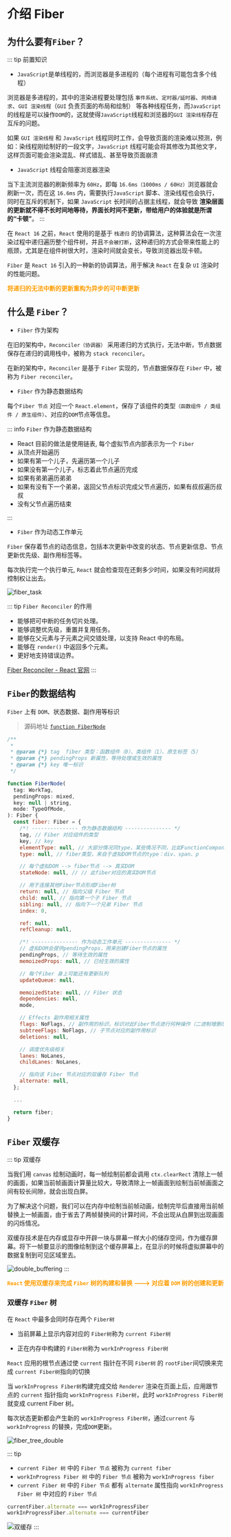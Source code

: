 # 介绍 Fiber

## 为什么要有`Fiber`？

::: tip 前置知识

- `JavaScript`是单线程的，而浏览器是多进程的（每个进程有可能包含多个线程）

浏览器是多进程的，其中的渲染进程要处理包括 `事件系统`、`定时器/延时器`、`网络请求`、`GUI 渲染线程`（`GUI` 负责页面的布局和绘制） 等各种线程任务，而`JavaScript`的线程是可以操作`DOM`的，这就使得`JavaScript`线程和浏览器的`GUI 渲染线程`存在互斥的问题。

如果 `GUI 渲染线程` 和 `JavaScript` 线程同时工作，会导致页面的渲染难以预测，例如：染线程刚绘制好的一段文字，`JavaScript` 线程可能会将其修改为其他文字，这样页面可能会渲染混乱、样式错乱、甚至导致页面崩溃

- `JavaScript` 线程会阻塞浏览器渲染

当下主流浏览器的刷新频率为 `60Hz`，即每 `16.6ms（1000ms / 60Hz）`浏览器就会刷新一次，而在这 `16.6ms` 内，需要执行`JavaScript` 脚本、渲染线程也会执行，同时在互斥的机制下，如果 `JavaScript` 长时间的占据主线程，就会导致 **渲染层面的更新就不得不长时间地等待，界面长时间不更新，带给用户的体验就是所谓的“卡顿”**。
:::

在 `React 16` 之前，`React` 使用的是基于 `栈递归` 的协调算法，这种算法会在一次渲染过程中递归遍历整个组件树，并且`不会被打断`，这种递归的方式会带来性能上的瓶颈，尤其是在组件树很大时，渲染时间就会变长，导致浏览器出现卡顿。

`Fiber` 是 `React 16` 引入的一种新的协调算法，用于解决 `React` 在复杂 `UI` 渲染时的性能问题。

**<font color="FF9D00">将递归的无法中断的更新重构为异步的可中断更新</font>**

## 什么是 `Fiber`？

- `Fiber` 作为架构

在旧的架构中，`Reconciler（协调器）` 采用递归的方式执行，无法中断，节点数据保存在递归的调用栈中，被称为 `stack reconciler`。

在新的架构中，`Reconciler` 是基于 `Fiber` 实现的，节点数据保存在 `Fiber` 中，被称为 `Fiber reconciler`。

- `Fiber` 作为静态数据结构

每个`Fiber 节点` 对应一个 `React.element`，保存了该组件的类型`（函数组件 / 类组件 / 原生组件）`、对应的`DOM`节点等信息。

::: info `Fiber` 作为静态数据结构

- React 目前的做法是使用链表, 每个虚拟节点内部表示为一个 `Fiber`
- 从顶点开始遍历
- 如果有第一个儿子，先遍历第一个儿子
- 如果没有第一个儿子，标志着此节点遍历完成
- 如果有弟弟遍历弟弟
- 如果有没有下一个弟弟，返回父节点标识完成父节点遍历，如果有叔叔遍历叔叔
- 没有父节点遍历结束

:::

- `Fiber` 作为动态工作单元

`Fiber` 保存着节点的动态信息，包括本次更新中改变的状态、节点更新信息、节点更新优先级、副作用标签等。

每次执行完一个执行单元, `React` 就会检查现在还剩多少时间，如果没有时间就将控制权让出去。

![fiber_task](https://steinsgate.oss-cn-hangzhou.aliyuncs.com/fiber_task.jpeg)

::: tip `Fiber Reconciler` 的作用

- 能够把可中断的任务切片处理。
- 能够调整优先级，重置并复用任务。
- 能够在父元素与子元素之间交错处理，以支持 React 中的布局。
- 能够在 `render()` 中返回多个元素。
- 更好地支持错误边界。

[<u>Fiber Reconciler - React 官网</u>](https://zh-hans.legacy.reactjs.org/docs/codebase-overview.html#fiber-reconciler)
:::

## `Fiber`的数据结构

`Fiber` 上有 `DOM`、状态数据、副作用等标识

> 源码地址 [<u>`function FiberNode`</u>](https://github.com/azzlzzxz/react-source-code/blob/main/packages/react-reconciler/src/ReactFiber.js#L136)

```js
/**
 *
 * @param {*} tag  fiber 类型：函数组件（0）、类组件（1）、原生标签（5）
 * @param {*} pendingProps 新属性，等待处理或生效的属性
 * @param {*} key 唯一标识
 */

function FiberNode(
  tag: WorkTag,
  pendingProps: mixed,
  key: null | string,
  mode: TypeOfMode,
): Fiber {
  const fiber: Fiber = {
    /*! --------------- 作为静态数据结构 --------------- */
    tag, // Fiber 对应组件的类型
    key, // key
    elementType: null, // 大部分情况同type，某些情况不同，比如FunctionComponent使用React.memo包裹
    type: null, // fiber类型，来自于虚拟DOM节点的type：div、span、p

    // 每个虚拟DOM --> fiber节点 --> 真实DOM
    stateNode: null, // // 此fiber对应的真实DOM节点

    // 用于连接其他Fiber节点形成Fiber树
    return: null, // 指向父级 Fiber 节点
    child: null, // 指向第一个子 Fiber 节点
    sibling: null, // 指向下一个兄弟 Fiber 节点
    index: 0,

    ref: null,
    refCleanup: null,

    /*! --------------- 作为动态工作单元 --------------- */
    // 虚拟DOM会提供pendingProps，用来创建Fiber节点的属性
    pendingProps, // 等待生效的属性
    memoizedProps: null, // 已经生效的属性

    // 每个Fiber 身上可能还有更新队列
    updateQueue: null,

    memoizedState: null, // Fiber 状态
    dependencies: null,
    mode,

    // Effects 副作用相关属性
    flags: NoFlags, // 副作用的标识，标识对此Fiber节点进行何种操作（二进制增删改操作）
    subtreeFlags: NoFlags, // 子节点对应的副作用标识
    deletions: null,

    // 调度优先级相关
    lanes: NoLanes,
    childLanes: NoLanes,

    // 指向该 Fiber 节点对应的双缓存 Fiber 节点
    alternate: null,
  };

  ...

  return fiber;
}
```

## `Fiber` 双缓存

::: tip 双缓存

当我们用 `canvas` 绘制动画时，每一帧绘制前都会调用 `ctx.clearRect` 清除上一帧的画面，如果当前帧画面计算量比较大，导致清除上一帧画面到绘制当前帧画面之间有较长间隙，就会出现白屏。

为了解决这个问题，我们可以在内存中绘制当前帧动画，绘制完毕后直接用当前帧替换上一帧画面，由于省去了两帧替换间的计算时间，不会出现从白屏到出现画面的闪烁情况。

双缓存技术是在内存或显存中开辟一块与屏幕一样大小的储存空间，作为缓存屏幕。将下一帧要显示的图像绘制到这个缓存屏幕上，在显示的时候将虚拟屏幕中的数据复制到可见区域里去。

![double_buffering](https://steinsgate.oss-cn-hangzhou.aliyuncs.com/double_buffering.jpg)
:::

**<font color="#FF9D00">`React` 使用双缓存来完成 `Fiber` 树的构建和替换 ---> 对应着 `DOM` 树的创建和更新</font>**

### 双缓存 `Fiber` 树

在 `React` 中最多会同时存在两个 `Fiber树`

- 当前屏幕上显示内容对应的 `Fiber树`称为 `current Fiber树`

- 正在内存中构建的 `Fiber树`称为 `workInProgress Fiber树`

`React` 应用的根节点通过使 `current` 指针在不同 `Fiber树` 的 `rootFiber`间切换来完成 `current Fiber树`指向的切换

当 `workInProgress Fiber树`构建完成交给 `Renderer` 渲染在页面上后，应用跟节点的 `current` 指针指向 `workInProgress Fiber树`，此时 `workInProgress Fiber树` 就变成 current Fiber 树。

每次状态更新都会产生新的 `workInProgress Fiber树`，通过`current` 与 `workInProgress` 的替换，完成`DOM`更新。

![fiber_tree_double](https://steinsgate.oss-cn-hangzhou.aliyuncs.com/fiber_tree_double.jpg)

::: tip

- `current Fiber 树` 中的 `Fiber 节点` 被称为 `current fiber`
- `workInProgress Fiber 树` 中的 `Fiber 节点` 被称为 `workInProgress fiber`
- `current Fiber 树` 中的 `Fiber 节点` 都有 `alternate` 属性指向 `workInProgress Fiber 树` 中对应的 `Fiber 节点`

```js
currentFiber.alternate === workInProgressFiber
workInProgressFiber.alternate === currentFiber
```

![双缓存](https://steinsgate.oss-cn-hangzhou.aliyuncs.com/react/react_fiber_%E5%8F%8C%E7%BC%93%E5%AD%98.jpg)
:::
